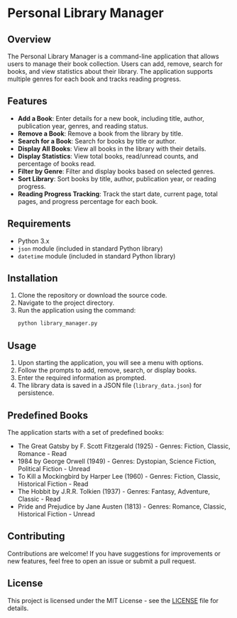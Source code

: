# Personal Library Manager

## Overview
The Personal Library Manager is a command-line application that allows users to manage their book collection. Users can add, remove, search for books, and view statistics about their library. The application supports multiple genres for each book and tracks reading progress.

## Features
- **Add a Book**: Enter details for a new book, including title, author, publication year, genres, and reading status.
- **Remove a Book**: Remove a book from the library by title.
- **Search for a Book**: Search for books by title or author.
- **Display All Books**: View all books in the library with their details.
- **Display Statistics**: View total books, read/unread counts, and percentage of books read.
- **Filter by Genre**: Filter and display books based on selected genres.
- **Sort Library**: Sort books by title, author, publication year, or reading progress.
- **Reading Progress Tracking**: Track the start date, current page, total pages, and progress percentage for each book.

## Requirements
- Python 3.x
- `json` module (included in standard Python library)
- `datetime` module (included in standard Python library)

## Installation
1. Clone the repository or download the source code.
2. Navigate to the project directory.
3. Run the application using the command:
   ```bash
   python library_manager.py
   ```

## Usage
1. Upon starting the application, you will see a menu with options.
2. Follow the prompts to add, remove, search, or display books.
3. Enter the required information as prompted.
4. The library data is saved in a JSON file (`library_data.json`) for persistence.


## Predefined Books
The application starts with a set of predefined books:
- The Great Gatsby by F. Scott Fitzgerald (1925) - Genres: Fiction, Classic, Romance - Read
- 1984 by George Orwell (1949) - Genres: Dystopian, Science Fiction, Political Fiction - Unread
- To Kill a Mockingbird by Harper Lee (1960) - Genres: Fiction, Classic, Historical Fiction - Read
- The Hobbit by J.R.R. Tolkien (1937) - Genres: Fantasy, Adventure, Classic - Read
- Pride and Prejudice by Jane Austen (1813) - Genres: Romance, Classic, Historical Fiction - Unread

## Contributing
Contributions are welcome! If you have suggestions for improvements or new features, feel free to open an issue or submit a pull request.

## License
This project is licensed under the MIT License - see the [LICENSE](LICENSE) file for details.
